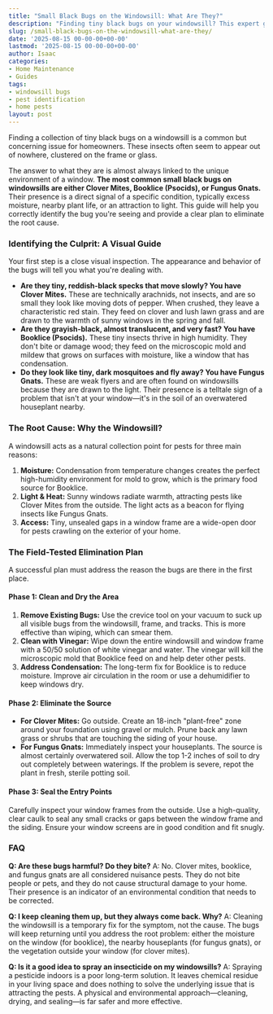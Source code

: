 ```yaml
---
title: "Small Black Bugs on the Windowsill: What Are They?"
description: "Finding tiny black bugs on your windowsill? This expert guide helps you identify the most common culprits, from clover mites to booklice, and explains how to get rid of them."
slug: /small-black-bugs-on-the-windowsill-what-are-they/
date: '2025-08-15 00-00-00+00-00'
lastmod: '2025-08-15 00-00-00+00-00'
author: Isaac
categories:
- Home Maintenance
- Guides
tags:
- windowsill bugs
- pest identification
- home pests
layout: post
---
```

Finding a collection of tiny black bugs on a windowsill is a common but concerning issue for homeowners. These insects often seem to appear out of nowhere, clustered on the frame or glass.

The answer to what they are is almost always linked to the unique environment of a window. **The most common small black bugs on windowsills are either Clover Mites, Booklice (Psocids), or Fungus Gnats.** Their presence is a direct signal of a specific condition, typically excess moisture, nearby plant life, or an attraction to light. This guide will help you correctly identify the bug you're seeing and provide a clear plan to eliminate the root cause.

### Identifying the Culprit: A Visual Guide

Your first step is a close visual inspection. The appearance and behavior of the bugs will tell you what you're dealing with.

*   **Are they tiny, reddish-black specks that move slowly? You have Clover Mites.** These are technically arachnids, not insects, and are so small they look like moving dots of pepper. When crushed, they leave a characteristic red stain. They feed on clover and lush lawn grass and are drawn to the warmth of sunny windows in the spring and fall.
*   **Are they grayish-black, almost translucent, and very fast? You have Booklice (Psocids).** These tiny insects thrive in high humidity. They don't bite or damage wood; they feed on the microscopic mold and mildew that grows on surfaces with moisture, like a window that has condensation.
*   **Do they look like tiny, dark mosquitoes and fly away? You have Fungus Gnats.** These are weak flyers and are often found on windowsills because they are drawn to the light. Their presence is a telltale sign of a problem that isn't at your window—it's in the soil of an overwatered houseplant nearby.

### The Root Cause: Why the Windowsill?

A windowsill acts as a natural collection point for pests for three main reasons:

1.  **Moisture:** Condensation from temperature changes creates the perfect high-humidity environment for mold to grow, which is the primary food source for Booklice.
2.  **Light & Heat:** Sunny windows radiate warmth, attracting pests like Clover Mites from the outside. The light acts as a beacon for flying insects like Fungus Gnats.
3.  **Access:** Tiny, unsealed gaps in a window frame are a wide-open door for pests crawling on the exterior of your home.

### The Field-Tested Elimination Plan

A successful plan must address the reason the bugs are there in the first place.

#### Phase 1: Clean and Dry the Area

1.  **Remove Existing Bugs:** Use the crevice tool on your vacuum to suck up all visible bugs from the windowsill, frame, and tracks. This is more effective than wiping, which can smear them.
2.  **Clean with Vinegar:** Wipe down the entire windowsill and window frame with a 50/50 solution of white vinegar and water. The vinegar will kill the microscopic mold that Booklice feed on and help deter other pests.
3.  **Address Condensation:** The long-term fix for Booklice is to reduce moisture. Improve air circulation in the room or use a dehumidifier to keep windows dry.

#### Phase 2: Eliminate the Source

*   **For Clover Mites:** Go outside. Create an 18-inch "plant-free" zone around your foundation using gravel or mulch. Prune back any lawn grass or shrubs that are touching the siding of your house.
*   **For Fungus Gnats:** Immediately inspect your houseplants. The source is almost certainly overwatered soil. Allow the top 1-2 inches of soil to dry out completely between waterings. If the problem is severe, repot the plant in fresh, sterile potting soil.

#### Phase 3: Seal the Entry Points

Carefully inspect your window frames from the outside. Use a high-quality, clear caulk to seal any small cracks or gaps between the window frame and the siding. Ensure your window screens are in good condition and fit snugly.

### FAQ

**Q: Are these bugs harmful? Do they bite?**
A: No. Clover mites, booklice, and fungus gnats are all considered nuisance pests. They do not bite people or pets, and they do not cause structural damage to your home. Their presence is an indicator of an environmental condition that needs to be corrected.

**Q: I keep cleaning them up, but they always come back. Why?**
A: Cleaning the windowsill is a temporary fix for the symptom, not the cause. The bugs will keep returning until you address the root problem: either the moisture on the window (for booklice), the nearby houseplants (for fungus gnats), or the vegetation outside your window (for clover mites).

**Q: Is it a good idea to spray an insecticide on my windowsills?**
A: Spraying a pesticide indoors is a poor long-term solution. It leaves chemical residue in your living space and does nothing to solve the underlying issue that is attracting the pests. A physical and environmental approach—cleaning, drying, and sealing—is far safer and more effective.